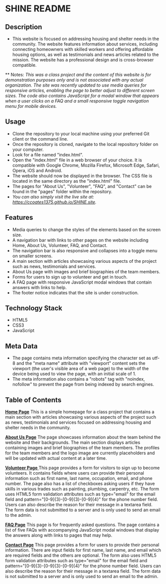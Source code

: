 # SHINE README

## Description
* This website is focused on addressing housing and shelter needs in the community. The website features information about services, including connecting homeowners with skilled workers and offering affordable housing options, as well as testimonials and news articles related to the mission. The website has a professional design and is cross-browser compatible.

** Notes:
_This was a class project and the content of this website is for demonstration purposes only and is not associated with any actual organization._
_The site was recently updated to use media queries for responsive articles, enabling the page to better adjust to different screen sizes. The code also contains JavaScript for a modal window that appears when a user clicks on a FAQ and a small responsive toggle navigation menu for mobile devices._

## Usage
* Clone the repository to your local machine using your preferred Git client or the command line.
* Once the repository is cloned, navigate to the local repository folder on your computer.
* Look for a file named "index.html".
* Open the "index.html" file in a web browser of your choice. It is compatible with Google Chrome, Mozilla Firefox, Microsoft Edge, Safari, Opera, iOS and Android.
* The website should now be displayed in the browser. The CSS file is located in the same directory as the "index.html" file.
* The pages for "About Us", "Volunteer", "FAQ", and "Contact" can be found in the "pages" folder within the repository.
* _You can also simply visit the live site at: https://ccoates1375.github.io/SHINE.site._

## Features
* Media queries to change the styles of the elements based on the screen size.
* A navigation bar with links to other pages on the website including Home, About Us, Volunteer, FAQ, and Contact.
* The navigation bar is also responsive and collapses into a toggle menu on smaller screens.
* A main section with articles showcasing various aspects of the project such as news, testimonials and services.
* About Us page with images and brief biographies of the team members.
* Forms for users to sign up to volunteer and get in touch.
* A FAQ page with responsive JavaScript modal windows that contain answers with links to help.
* The footer notice indicates that the site is under construction.

## Technology Stack
* HTML5
* CSS3
* JavaScript

## Meta Data
* The page contains meta information specifying the character set as utf-8 and the "meta name" attribute with "viewport" content sets the viewport (the user's visible area of a web page) to the width of the device being used to view the page, with an initial scale of 1.
* The meta information also contains a "robots" tag with "noindex, nofollow" to prevent the page from being indexed by search engines. 

## Table of Contents

[**Home Page**](https://ccoates1375.github.io/SHINE.site/index.html)
This is a simple homepage for a class project that contains a main section with articles showcasing various aspects of the project such as news, testimonials and services focused on addressing housing and shelter needs in the community.

[**About Us Page**](https://ccoates1375.github.io/SHINE.site/pages/AboutUs.html)
The page showcases information about the team behind the website and their backgrounds. The main section displays articles containing images and brief biographies of the team members. The profiles for the team members and the logo image are currently placeholders and will be updated with actual content at a later time.

[**Volunteer Page** ](https://ccoates1375.github.io/SHINE.site/pages/Volunteer.html)
This page provides a form for visitors to sign up to become volunteers. It contains fields where users can provide their personal information such as first name, last name, occupation, email, and phone number. The page also has a list of checkboxes asking users if they have skills in various trades such as painting, plumbing, carpentry, etc. The form uses HTML5 form validation attributes such as type="email" for the email field and pattern="[0-9]{3}-[0-9]{3}-[0-9]{4}" for the phone number field. Users can also describe the reason for their message in a textarea field. The form data is not submitted to a server and is only used to send an email to the admin.

[**FAQ Page**](https://ccoates1375.github.io/SHINE.site/pages/FAQ.html)
This page is for frequently asked questions. The page contains a list of five FAQs with accompanying JavaScript modal windows that display the answers along with links to pages that may help.  

[**Contact Page**](https://ccoates1375.github.io/SHINE.site/pages/Contact.html)
This page provides a form for users to provide their personal information. There are input fields for first name, last name, and email which are required fields and the others are optional. The form also uses HTML5 form validation attributes such as type="email" for the email field and pattern="[0-9]{3}-[0-9]{3}-[0-9]{4}" for the phone number field. Users can also describe the reason for their message in a textarea field. The form data is not submitted to a server and is only used to send an email to the admin.




